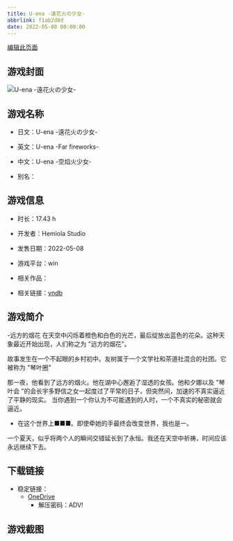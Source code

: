 ```yaml
---
title: U-ena -遠花火の少女-
abbrlink: f1ab2d8d
date: 2022-05-08 00:00:00
---
```

[编辑此页面](https://github.com/ACG-3/ADV3-source/blob/main/source/_posts/games/U-ena%20-%E9%81%A0%E8%8A%B1%E7%81%AB%E3%81%AE%E5%B0%91%E5%A5%B3-.md)

## 游戏封面

![U-ena -遠花火の少女-](https://pan.timero.xyz/onedrive/img_lib_001/U-ena%20-%E9%81%A0%E8%8A%B1%E7%81%AB%E3%81%AE%E5%B0%91%E5%A5%B3-_cover.avif)


## 游戏名称

- 日文：U-ena -遠花火の少女-
- 英文：U-ena -Far fireworks-
- 中文：U-ena -空焰火少女-

- 别名：


## 游戏信息

- 时长：17.43 h
- 开发者：Hemiola Studio
- 发售日期：2022-05-08
- 游戏平台：win
- 相关作品：

- 相关链接：[vndb](https://vndb.org/v30922)


## 游戏简介

-远方的烟花
在天空中闪烁着橙色和白色的光芒，最后绽放出蓝色的花朵。这种天象最近开始出现，人们称之为 "远方的烟花"。

故事发生在一个不起眼的乡村初中。友树属于一个文学社和茶道社混合的社团。它被称为 "琴叶圈"

那一夜，他看到了远方的烟火。他在湖中心邂逅了湿透的女孩。他和夕娜以及 "琴叶会 "的会长宇多野信之女一起度过了平常的日子，但突然间，加速的不真实逼近了平静的现实。 当你遇到一个你认为不可能遇到的人时，一个不真实的秘密就会逼近。

- 在这个世界上■■■。即使牵她的手最终会改变世界，我也是ー。

一个夏天，似乎将两个人的瞬间交错延长到了永恒。我还在天空中祈祷，时间应该永远继续下去。




## 下载链接

- 稳定链接：
    - [OneDrive](https://pan.timero.xyz/onedrive/adv_lib_001/U-ena%20-%E9%81%A0%E8%8A%B1%E7%81%AB%E3%81%AE%E5%B0%91%E5%A5%B3-)
        - 解压密码：ADV!



## 游戏截图


